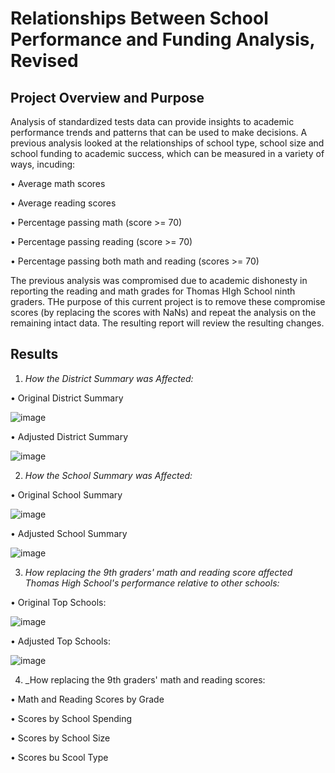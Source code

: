 # Relationships Between School Performance and Funding Analysis, Revised

## Project Overview and Purpose

Analysis of standardized tests data can provide insights to academic performance trends and patterns that can be used to make decisions. A previous analysis looked at the relationships of school type, school size and school funding to academic success, which can be measured in a variety of ways, incuding:

•	Average math scores

•	Average reading scores

•	Percentage passing math (score >= 70)

•	Percentage passing reading (score >= 70)

•	Percentage passing both math and reading (scores >= 70)

The previous analysis was compromised due to academic dishonesty in reporting the reading and math grades for Thomas HIgh School ninth graders.  THe purpose of this current project is to remove these compromise scores (by replacing the scores with NaNs) and repeat the analysis on the remaining intact data.  The resulting report will review the resulting changes.

## Results

1.  _How the District Summary was Affected:_

•	Original District Summary

![image](https://user-images.githubusercontent.com/84471904/126049593-de43c468-ecec-45f2-bb1f-a1dbe195414c.png)


•	Adjusted District Summary

![image](https://user-images.githubusercontent.com/84471904/126049634-05191d1c-aefe-4819-8067-c9ca5266cedc.png)



2.  _How the School Summary was Affected:_

•  Original School Summary

![image](https://user-images.githubusercontent.com/84471904/126050232-921ac384-b950-4cc6-884b-4d3d139b3ef5.png)


•	Adjusted School Summary

![image](https://user-images.githubusercontent.com/84471904/126050260-90fd8fbe-861a-4fd8-9de6-061650a62461.png)


3.  _How replacing the 9th graders' math and reading score affected Thomas High School's performance relative to other schools:_

•  Original Top Schools:

![image](https://user-images.githubusercontent.com/84471904/126050456-d5813dd0-e674-481b-a46e-c1ba1522284f.png)

•  Adjusted Top Schools:  

![image](https://user-images.githubusercontent.com/84471904/126050516-f2445e6f-3cdc-4c78-91d9-030de38f8f28.png)

4.  _How replacing the 9th graders' math and reading scores:

•  Math and Reading Scores by Grade

•  Scores by School Spending

•  Scores by School Size

•  Scores bu Scool Type


